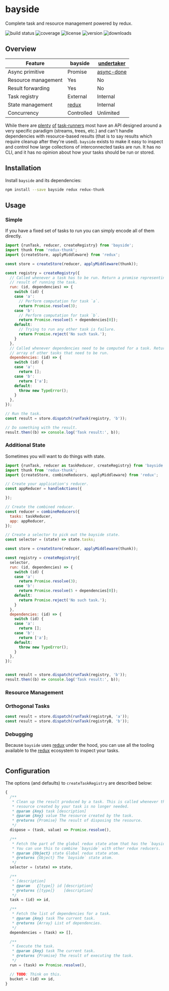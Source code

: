 # bayside

Complete task and resource management powered by redux.

![build status](http://img.shields.io/travis/metalabdesign/bayside/master.svg?style=flat)
![coverage](http://img.shields.io/coveralls/metalabdesign/bayside/master.svg?style=flat)
![license](http://img.shields.io/npm/l/bayside.svg?style=flat)
![version](http://img.shields.io/npm/v/bayside.svg?style=flat)
![downloads](http://img.shields.io/npm/dm/bayside.svg?style=flat)

## Overview

| Feature | bayside | [undertaker] |
| ------- | ------- | ------------ |
| Async primitive   | Promise | [async-done]   |
| Resource management | Yes | No |
| Result forwarding | Yes | No |
| Task registry | External | Internal |
| State management | [redux] | Internal |
| Concurrency | Controlled | Unlimited |

While there are [plenty](http://jakejs.com/) [of](http://gulpjs.com/) [task-runners](http://www.slant.co/topics/1276) most have an API designed around a very specific paradigm (streams, trees, etc.) and can't handle dependencies with resource-based results (that is to say results which require cleanup after they're used). `bayside` exists to make it easy to inspect and control how large collections of interconnected tasks are run. It has no CLI, and it has no opinion about how your tasks should be run or stored.

## Installation

Install `bayside` and its dependencies:

```sh
npm install --save bayside redux redux-thunk
```

## Usage

### Simple

If you have a fixed set of tasks to run you can simply encode all of them directly.

```javascript
import {runTask, reducer, createRegistry} from 'bayside';
import thunk from 'redux-thunk';
import {createStore, applyMiddleware} from 'redux';

const store = createStore(reducer, applyMiddleware(thunk));

const registry = createRegistry({
  // Called whenever a task has to be run. Return a promise representing the
  // result of running the task.
  run: (id, dependencies) => {
    switch (id) {
    case 'a':
      // Perform computation for task `a`.
      return Promise.resolve(3);
    case 'b':
      // Perform computation for task `b`.
      return Promise.resolve(5 + dependencies[0]);
    default:
      // Trying to run any other task is failure.
      return Promise.reject('No such task.');
    }
  },
  // Called whenever dependencies need to be computed for a task. Return an
  // array of other tasks that need to be run.
  dependencies: (id) => {
    switch (id) {
    case 'a':
      return [];
    case 'b':
      return ['a'];
    default:
      throw new TypeError();
    }
  },
});

// Run the task.
const result = store.dispatch(runTask(registry, 'b'));

// Do something with the result.
result.then((b) => console.log('Task result:', b));
```

### Additional State

Sometimes you will want to do things with state.

```javascript
import {runTask, reducer as taskReducer, createRegistry} from 'bayside';
import thunk from 'redux-thunk';
import {createStore, combineReducers, applyMiddleware} from 'redux';

// Create your application's reducer.
const appReducer = handleActions({

});

// Create the combined reducer.
const reducer = combineReducers({
  tasks: taskReducer,
  app: appReducer,
});

// Create a selector to pick out the bayside state.
const selector = (state) => state.tasks;

const store = createStore(reducer, applyMiddleware(thunk));

const registry = createRegistry({
  selector,
  run: (id, dependencies) => {
    switch (id) {
    case 'a':
      return Promise.resolve(3);
    case 'b':
      return Promise.resolve(5 + dependencies[0]);
    default:
      return Promise.reject('No such task.');
    }
  },
  dependencies: (id) => {
    switch (id) {
    case 'a':
      return [];
    case 'b':
      return ['a'];
    default:
      throw new TypeError();
    }
  },
});


const result = store.dispatch(runTask(registry, 'b'));
result.then((b) => console.log('Task result:', b));
```

### Resource Management

### Orthogonal Tasks

```javascript
const result = store.dispatch(runTask(registryA, 'a'));
const result = store.dispatch(runTask(registryB, 'b'));
```

### Debugging

Because `bayside` uses [redux] under the hood, you can use all the tooling available to the [redux] ecosystem to inspect your tasks.

```javascript

```

## Configuration

The options (and defaults) to `createTaskRegistry` are described below:

```javascript
{
  /**
   * Clean up the result produced by a task. This is called whenever the
   * resource created by your task is no longer needed.
   * @param {Any} task [description]
   * @param {Any} value The resource created by the task.
   * @returns {Promise} The result of disposing the resource.
   */
  dispose = (task, value) => Promise.resolve(),

  /**
   * Fetch the part of the global redux state atom that has the `bayside` state.
   * You can use this to combine `bayside` with other redux reducers.
   * @param {Object} state Global redux state atom.
   * @returns {Object} The `bayside` state atom.
   */
  selector = (state) => state,

  /**
   * [description]
   * @param   {[type]} id [description]
   * @returns {[type]}    [description]
   */
  task = (id) => id,

  /**
   * Fetch the list of dependencies for a task.
   * @param {Any} task The current task.
   * @returns {Array} List of dependencies.
   */
  dependencies = (task) => [],

  /**
   * Execute the task.
   * @param {Any} task The current task.
   * @returns {Promise} The result of executing the task.
   */
  run = (task) => Promise.resolve(),

  // TODO: Think on this.
  bucket = (id) => id,
}
```


[undertaker]: https://github.com/gulpjs/undertaker
[async-done]: https://github.com/gulpjs/async-done
[redux]: https://github.com/reactjs/redux
[redux-thunk]: https://github.com/gaearon/redux-thunk
